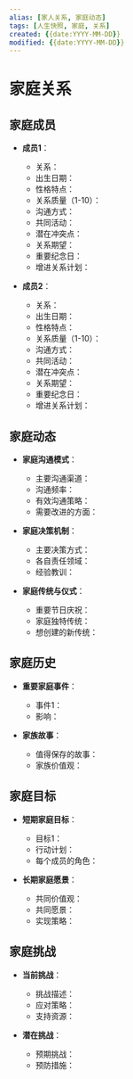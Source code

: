 ```yaml
---
alias: [家人关系, 家庭动态]
tags: [人生快照, 家庭, 关系]
created: {{date:YYYY-MM-DD}}
modified: {{date:YYYY-MM-DD}}
---
```


# 家庭关系

## 家庭成员
- **成员1**：
  - 关系：
  - 出生日期：
  - 性格特点：
  - 关系质量（1-10）：
  - 沟通方式：
  - 共同活动：
  - 潜在冲突点：
  - 关系期望：
  - 重要纪念日：
  - 增进关系计划：

- **成员2**：
  - 关系：
  - 出生日期：
  - 性格特点：
  - 关系质量（1-10）：
  - 沟通方式：
  - 共同活动：
  - 潜在冲突点：
  - 关系期望：
  - 重要纪念日：
  - 增进关系计划：

## 家庭动态
- **家庭沟通模式**：
  - 主要沟通渠道：
  - 沟通频率：
  - 有效沟通策略：
  - 需要改进的方面：

- **家庭决策机制**：
  - 主要决策方式：
  - 各自责任领域：
  - 经验教训：

- **家庭传统与仪式**：
  - 重要节日庆祝：
  - 家庭独特传统：
  - 想创建的新传统：

## 家庭历史
- **重要家庭事件**：
  - 事件1：
  - 影响：

- **家族故事**：
  - 值得保存的故事：
  - 家族价值观：

## 家庭目标
- **短期家庭目标**：
  - 目标1：
  - 行动计划：
  - 每个成员的角色：

- **长期家庭愿景**：
  - 共同价值观：
  - 共同愿景：
  - 实现策略：

## 家庭挑战
- **当前挑战**：
  - 挑战描述：
  - 应对策略：
  - 支持资源：

- **潜在挑战**：
  - 预期挑战：
  - 预防措施：